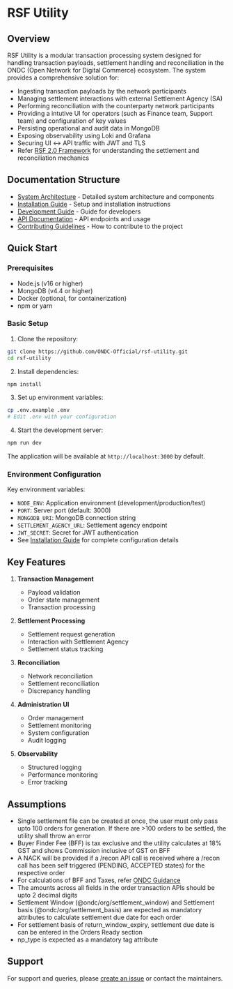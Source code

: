 # RSF Utility

## Overview
RSF Utility is a modular transaction processing system designed for handling transaction payloads, settlement handling and reconciliation in the ONDC (Open Network for Digital Commerce) ecosystem. The system provides a comprehensive solution for:

- Ingesting transaction payloads by the network participants
- Managing settlement interactions with external Settlement Agency (SA) 
- Performing reconciliation with the counterparty network participants
- Providing a intutive UI for operators (such as Finance team, Support team) and configuration of key values
- Persisting operational and audit data in MongoDB
- Exposing observability using Loki and Grafana
- Securing UI ↔ API traffic with JWT and TLS
- Refer [RSF 2.0 Framework](https://docs.google.com/document/d/1Pj7e1MuObQeLczx_palbcliUPTkMRYA76esjrfAMT14/edit?usp=sharing) for understanding the settlement and reconciliation mechanics 

## Documentation Structure
- [System Architecture](./docs/ARCHITECTURE.md) - Detailed system architecture and components
- [Installation Guide](./docs/INSTALLATION.md) - Setup and installation instructions
- [Development Guide](./docs/DEVELOPMENT.md) - Guide for developers
- [API Documentation](https://fis-staging.ondc.org/rsf-utility/api-docs) - API endpoints and usage
- [Contributing Guidelines](./docs/CONTRIBUTING.md) - How to contribute to the project

## Quick Start

### Prerequisites
- Node.js (v16 or higher)
- MongoDB (v4.4 or higher)
- Docker (optional, for containerization)
- npm or yarn

### Basic Setup
1. Clone the repository:
```bash
git clone https://github.com/ONDC-Official/rsf-utility.git
cd rsf-utility
```

2. Install dependencies:
```bash
npm install
```

3. Set up environment variables:
```bash
cp .env.example .env
# Edit .env with your configuration
```

4. Start the development server:
```bash
npm run dev
```

The application will be available at `http://localhost:3000` by default.

### Environment Configuration
Key environment variables:
- `NODE_ENV`: Application environment (development/production/test)
- `PORT`: Server port (default: 3000)
- `MONGODB_URI`: MongoDB connection string
- `SETTLEMENT_AGENCY_URL`: Settlement agency endpoint
- `JWT_SECRET`: Secret for JWT authentication
- See [Installation Guide](./docs/INSTALLATION.md) for complete configuration details

## Key Features
1. **Transaction Management**
   - Payload validation
   - Order state management
   - Transaction processing

2. **Settlement Processing**
   - Settlement request generation
   - Interaction with Settlement Agency
   - Settlement status tracking

3. **Reconciliation**
   - Network reconciliation
   - Settlement reconciliation
   - Discrepancy handling

4. **Administration UI**
   - Order management
   - Settlement monitoring
   - System configuration
   - Audit logging

5. **Observability**
   - Structured logging
   - Performance monitoring
   - Error tracking

## Assumptions
- Single settlement file can be created at once, the user must only pass upto 100 orders for generation. If there are >100 orders to be settled, the utility shall throw an error
- Buyer Finder Fee (BFF) is tax exclusive and the utility calculates at 18% GST and shows Commission inclusive of GST on BFF
- A NACK will be provided if a /recon API call is received where a /recon call has been self triggered (PENDING, ACCEPTED states) for the respective order
- For calculations of BFF and Taxes, refer [ONDC Guidance](https://ondc-static-website-media.s3.ap-south-1.amazonaws.com/ondc-website-media/downloads/governance-and-policies/CHAPTER-%5B3%5D-Commercial%2BModel.pdf)
- The amounts across all fields in the order transaction APIs should be upto 2 decimal digits
- Settlement Window (@ondc/org/settlement_window) and Settlement basis (@ondc/org/settlement_basis) are expected as mandatory attributes to calculate settlement due date for each order
- For settlement basis of return_window_expiry, settlement due date is can be entered in the Orders Ready section
- np_type is expected as a mandatory tag attribute

## Support
For support and queries, please [create an issue](https://github.com/ONDC-Official/rsf-utility/issues) or contact the maintainers.
